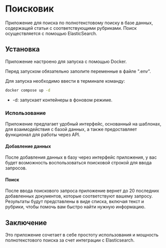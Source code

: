 # Поисковик

Приложение для поиска по полнотекстовому поиску в базе данных, содержащей статьи с соответствующими рубриками.
Поиск осуществляется с помощью ElasticSearch.

## Установка

Приложение настроено для запуска с помощью Docker.

Перед запуском обязательно заполите переменные в файле ".env".

Для запуска необходимо ввести в терминале команду:

```bash
docker compose up -d  
```
- -d: запускает контейнеры в фоновом режиме.

### Использование

Приложение предлагает удобный интерфейс, основанный на шаблонах, для взаимодействия с базой данных, а также
предоставляет функционал для работы через API.

#### Добавление данных

После добавления данных в базу через интерфейс приложения, у вас будет возможность воспользоваться поисковой
строкой для ввода запросов. 

#### Поиск

После ввода поискового запроса приложение вернет до 20 последних добавленных документов, которые соответствуют вашему
запросу. Результаты будут представлены в виде списка, включая текст и рубрики, чтобы помочь вам быстро найти 
нужную информацию.

## Заключение

Это приложение сочетает в себе простоту использования и мощность полнотекстового поиска
за счет интеграции с Elasticsearch. 